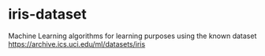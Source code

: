 # iris-dataset
Machine Learning algorithms for learning purposes using the known dataset
https://archive.ics.uci.edu/ml/datasets/iris
